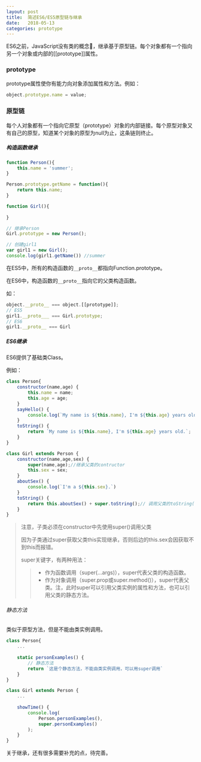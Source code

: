 ```yaml
---
layout: post
title:  简述ES6/ES5原型链与继承
date:   2018-05-13
categories: prototype
---
```


ES6之前，JavaScript没有类的概念，继承基于原型链。每个对象都有一个指向另一个对象或内部的[[prototype]]属性。



### prototype

prototype属性使你有能力向对象添加属性和方法。例如：

```javascript
object.prototype.name = value;
```



### 原型链

每个人对象都有一个指向它原型（prototype）对象的内部链接。每个原型对象又有自己的原型，知道某个对象的原型为null为止，这条链则终止。



##### 构造函数继承

```javascript
function Person(){
    this.name = 'summer';
}

Person.prototype.getName = function(){
    return this.name;
}

function Girl(){
    
}

// 继承Person
Girl.prototype = new Person();

// 创建girl1
var girl1 = new Girl();
console.log(girl1.getName()) //summer
```

在ES5中，所有的构造函数的`__proto__`都指向Function.prototype。

在ES6中，构造函数的`__proto__`指向它的父类构造函数。

如：

```javascript
object.__proto__ === object.[[prototype]];
// ES5
girl1.__proto___ === Girl.prototype;
// ES6
girl1.__proto__ === Girl
```



##### ES6继承

ES6提供了基础类Class。

例如：

```javascript
class Person{
    constructor(name,age) {
        this.name = name;
        this.age = age;
    }
    sayHello() {
        console.log(`My name is ${this.name}, I'm ${this.age} years old.`)
    }
    toString() {
        return `My name is ${this.name}, I'm ${this.age} years old.`;
    }
}

class Girl extends Person {
    constructor(name,age,sex) {
        super(name,age);//继承父类的contructor
        this.sex = sex;
    }
    aboutSex() {
        console.log(`I'm a ${this.sex}.`)
    }
    toString() {
        return this.aboutSex() + super.toString();// 调用父类的toString()
    }
}
```

> 注意，子类必须在constructor中先使用super()调用父类
>
> 因为子类通过super获取父类this实现继承，否则后边的this.sex会因获取不到this而报错。
>
> super关键字，有两种用法：
>
> > * 作为函数调用（super(...args)），super代表父类的构造函数。
> > * 作为对象调用（super.prop或super.method()），super代表父类。注，此时super可以引用父类实例的属性和方法，也可以引用父类的静态方法。



###### 静态方法

类似于原型方法，但是不能由类实例调用。

```javascript
class Person{
    ...
    
    static personExamples() {
        // 静态方法
        return `这是个静态方法，不能由类实例调用，可以用super调用`
    }
}

class Girl extends Person {
    ...
    
    showTime() {
        console.log(
        	Person.personExamples(),
            super.personExamples()
        );
    }
}
```



关于继承，还有很多需要补充的点，待完善。











